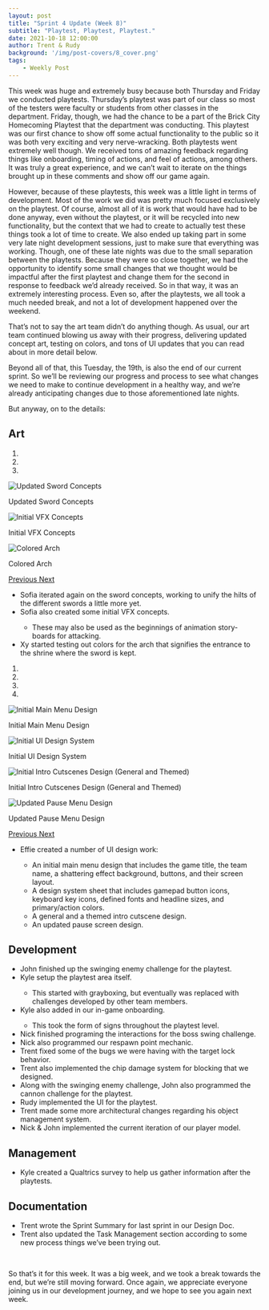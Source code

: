 ```yaml
---
layout: post
title: "Sprint 4 Update (Week 8)"
subtitle: "Playtest, Playtest, Playtest."
date: 2021-10-18 12:00:00
author: Trent & Rudy
background: '/img/post-covers/8_cover.png'
tags: 
    - Weekly Post
---
```


This week was huge and extremely busy because both Thursday and Friday we conducted playtests. Thursday’s playtest was part of our class so most of the testers were faculty or students from other classes in the department. Friday, though, we had the chance to be a part of the Brick City Homecoming Playtest that the department was conducting. This playtest was our first chance to show off some actual functionality to the public so it was both very exciting and very nerve-wracking. Both playtests went extremely well though. We received tons of amazing feedback regarding things like onboarding, timing of actions, and feel of actions, among others. It was truly a great experience, and we can’t wait to iterate on the things brought up in these comments and show off our game again.

However, because of these playtests, this week was a little light in terms of development. Most of the work we did was pretty much focused exclusively on the playtest. Of course, almost all of it is work that would have had to be done anyway, even without the playtest, or it will be recycled into new functionality, but the context that we had to create to actually test these things took a lot of time to create. We also ended up taking part in some very late night development sessions, just to make sure that everything was working. Though, one of these late nights was due to the small separation between the playtests. Because they were so close together, we had the opportunity to identify some small changes that we thought would be impactful after the first playtest and change them for the second in response to feedback we’d already received. So in that way, it was an extremely interesting process. Even so, after the playtests, we all took a much needed break, and not a lot of development happened over the weekend.

That’s not to say the art team didn’t do anything though. As usual, our art team continued blowing us away with their progress, delivering updated concept art, testing on colors, and tons of UI updates that you can read about in more detail below.

Beyond all of that, this Tuesday, the 19th, is also the end of our current sprint. So we’ll be reviewing our progress and process to see what changes we need to make to continue development in a healthy way, and we’re already anticipating changes due to those aforementioned late nights.

But anyway, on to the details:

## Art

<div class="row my-5">
    <div id="carouselExampleIndicators" class="carousel slide shadow rounded" data-ride="carousel">
        <ol class="carousel-indicators">
            <li data-target="#carouselExampleIndicators" data-slide-to="0" class="active"></li>
            <li data-target="#carouselExampleIndicators" data-slide-to="1"></li>
            <li data-target="#carouselExampleIndicators" data-slide-to="2"></li>
        </ol>
        <div class="carousel-inner">
            <div class="carousel-item active">
                <img class="d-block mx-auto" src="/img/posts/week8-fall/8_UpdatedSwordConcepts.png"
                    alt="Updated Sword Concepts">
                <div class="carousel-caption d-none d-md-block">
                    <p>Updated Sword Concepts</p>
                </div>
            </div>
            <div class="carousel-item">
                <img class="d-block mx-auto" src="/img/posts/week8-fall/8_InitialVFXConcepts.png"
                    alt="Initial VFX Concepts">
                <div class="carousel-caption d-none d-md-block">
                    <p>Initial VFX Concepts</p>
                </div>
            </div>
            <div class="carousel-item">
                <img class="d-block mx-auto" src="/img/posts/week8-fall/8_ColoredArch.png"
                    alt="Colored Arch">
                <div class="carousel-caption d-none d-md-block">
                    <p>Colored Arch</p>
                </div>
            </div>
        </div>
        <a class="carousel-control-prev" href="#carouselExampleIndicators" role="button" data-slide="prev">
            <span class="carousel-control-prev-icon" aria-hidden="true"></span>
            <span class="sr-only">Previous</span>
        </a>
        <a class="carousel-control-next" href="#carouselExampleIndicators" role="button" data-slide="next">
            <span class="carousel-control-next-icon" aria-hidden="true"></span>
            <span class="sr-only">Next</span>
        </a>
    </div>
</div>

<ul class="section-body mt-4">
    <li>Sofia iterated again on the sword concepts, working to unify the hilts of the different swords a little more yet.</li>
    <li>Sofia also created some initial VFX concepts.</li>
    <ul class="mt-2">
        <li>These may also be used as the beginnings of animation story-boards for attacking.</li>
    </ul>
    <li>Xy started testing out colors for the arch that signifies the entrance to the shrine where the sword is kept.</li>
</ul>

<div class="row my-5">
    <div id="carouselExampleIndicators1" class="carousel slide shadow rounded" data-ride="carousel">
        <ol class="carousel-indicators">
            <li data-target="#carouselExampleIndicators1" data-slide-to="0" class="active"></li>
            <li data-target="#carouselExampleIndicators1" data-slide-to="1"></li>
            <li data-target="#carouselExampleIndicators1" data-slide-to="2"></li>
            <li data-target="#carouselExampleIndicators1" data-slide-to="3"></li>
        </ol>
        <div class="carousel-inner">
            <div class="carousel-item active">
                <img class="d-block mx-auto" src="/img/posts/week8-fall/8_InitialMainMenuDesign.png"
                    alt="Initial Main Menu Design">
                <div class="carousel-caption d-none d-md-block">
                    <p>Initial Main Menu Design</p>
                </div>
            </div>
            <div class="carousel-item">
                <img class="d-block mx-auto" src="/img/posts/week8-fall/8_InitialDesignSystem.png"
                    alt="Initial UI Design System">
                <div class="carousel-caption d-none d-md-block">
                    <p>Initial UI Design System</p>
                </div>
            </div>
            <div class="carousel-item">
                <img class="d-block mx-auto" src="/img/posts/week8-fall/8_IntroCutscenesDesign.png" alt="Initial Intro Cutscenes Design (General and Themed)">
                <div class="carousel-caption d-none d-md-block">
                    <p>Initial Intro Cutscenes Design (General and Themed)</p>
                </div>
            </div>
            <div class="carousel-item">
                <img class="d-block mx-auto" src="/img/posts/week8-fall/8_UpdatedPauseMenuDesign.png" alt="Updated Pause Menu Design">
                <div class="carousel-caption d-none d-md-block">
                    <p>Updated Pause Menu Design</p>
                </div>
            </div>
        </div>
        <a class="carousel-control-prev" href="#carouselExampleIndicators1" role="button" data-slide="prev">
            <span class="carousel-control-prev-icon" aria-hidden="true"></span>
            <span class="sr-only">Previous</span>
        </a>
        <a class="carousel-control-next" href="#carouselExampleIndicators1" role="button" data-slide="next">
            <span class="carousel-control-next-icon" aria-hidden="true"></span>
            <span class="sr-only">Next</span>
        </a>
    </div>
</div>

<ul class="section-body mt-4">
    <li>Effie created a number of UI design work:</li>
    <ul class="mt-2">
        <li>An initial main menu design that includes the game title, the team name, a shattering effect background, buttons, and their screen layout.</li>
        <li>A design system sheet that includes gamepad button icons, keyboard key icons, defined fonts and headline sizes, and primary/action colors.</li>
        <li>A general and a themed intro cutscene design.</li>
        <li>An updated pause screen design.</li>
    </ul>
</ul>

## Development

<ul class="section-body mt-4">
    <li>John finished up the swinging enemy challenge for the playtest.</li>
    <li>Kyle setup the playtest area itself.</li>
    <ul class="mt-2">
        <li>This started with grayboxing, but eventually was replaced with challenges developed by other team members.</li>
    </ul>
    <li>Kyle also added in our in-game onboarding.</li>
    <ul class="mt-2">
        <li>This took the form of signs throughout the playtest level.</li>
    </ul>
    <li>Nick finished programing the interactions for the boss swing challenge.</li>
    <li>Nick also programmed our respawn point mechanic.</li>
    <li>Trent fixed some of the bugs we were having with the target lock behavior.</li>
    <li>Trent also implemented the chip damage system for blocking that we designed.</li>
    <li>Along with the swinging enemy challenge, John also programmed the cannon challenge for the playtest.</li>
    <li>Rudy implemented the UI for the playtest.</li>
    <li>Trent made some more architectural changes regarding his object management system.</li>
    <li>Nick & John implemented the current iteration of our player model.</li>
</ul>

## Management

<ul class="section-body mt-4">
    <li>Kyle created a Qualtrics survey to help us gather information after the playtests.</li>
</ul>

## Documentation

<ul class="section-body mt-4">
    <li>Trent wrote the Sprint Summary for last sprint in our Design Doc.</li>
    <li>Trent also updated the Task Management section according to some new process things we’ve been trying out.</li>
</ul>

<br>

So that’s it for this week. It was a big week, and we took a break towards the end, but we’re still moving forward. Once again, we appreciate everyone joining us in our development journey, and we hope to see you again next week.

<br>